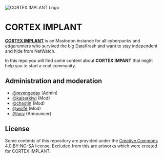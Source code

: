 ![CORTEX IMPLANT Logo]()
# CORTEX IMPLANT

**[CORTEX IMPLANT](https://corteximplant.com)** is an Mastodon instance for all cyberpunks and edgerunners who survived the big DataKrash and want to stay independent and hide from NetWatch.

In this repo you will find some content about **CORTEX IMPANT** that might help you to start a cool community.

## Administration and moderation

- [@revengeday](https://corteximplant.com/@revengeday) (Admin)
- [@kaiserkiwi](https://corteximplant.com/@kaiserkiwi) (Mod)
- [@chaotin](https://corteximplant.com/@chaotin) (Mod)
- [@wolfe](https://corteximplant.com/@wolfe) (Mod)
- [@lucy](https://corteximplant.com/@lucy) (Announcer)

## License

Some contents of this repository are provided under the [Creative Commons 4.0
BY-NC-SA](https://creativecommons.org/licenses/by-nc-sa/4.0/) license. Excluded from this are artworks which were created for CORTEX IMPLANT.